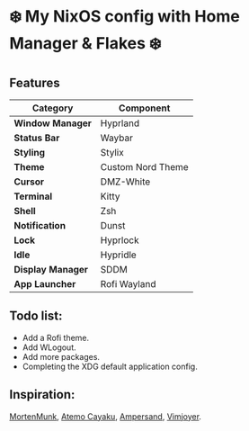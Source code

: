 # ❄️ My NixOS config with Home Manager & Flakes ❄️

## Features 
| Category         | Component     | 
|-----------------|--------------|
| **Window Manager** | Hyprland |
| **Status Bar** | Waybar |
| **Styling** | Stylix |
| **Theme** | Custom Nord Theme |
| **Cursor** | DMZ-White |
| **Terminal** | Kitty |
| **Shell** | Zsh |
| **Notification** | Dunst |
| **Lock** | Hyprlock |
| **Idle** | Hypridle |
| **Display Manager** | SDDM |
| **App Launcher** | Rofi Wayland |


## Todo list:
+ Add a Rofi theme.
+ Add WLogout.
+ Add more packages.
+ Completing the XDG default application config.

## Inspiration:
[MortenMunk](https://github.com/MortenMunk/nixos),
[Atemo Cayaku](https://github.com/Atemo-C/NixOS-configuration),
[Ampersand](https://www.youtube.com/@Ampersand-xc9jp),
[Vimjoyer](https://www.youtube.com/@vimjoyer).
